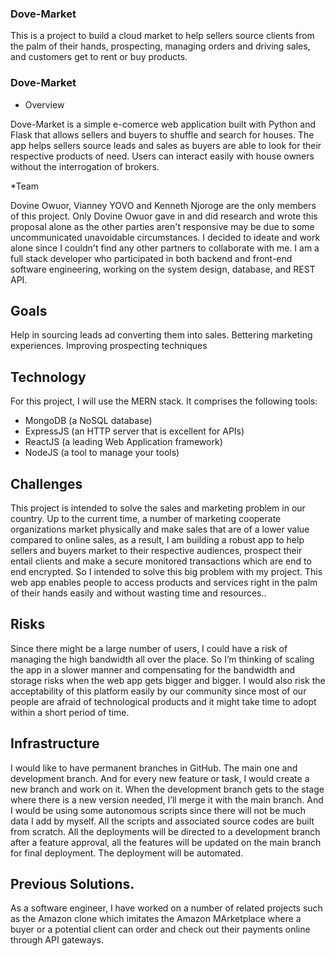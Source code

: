 ### Dove-Market
This is a project to build a cloud market to help sellers source clients from the palm of their hands, prospecting, managing orders and driving sales, and customers get to rent or buy products. 
 
### Dove-Market


* Overview 

Dove-Market is a simple e-comerce web application built with Python and Flask that allows sellers and buyers to shuffle and search for houses. The app helps sellers source leads and sales as buyers are able to look for their respective products of need. Users can interact easily with house owners without the interrogation of brokers.

*Team

Dovine Owuor, Vianney YOVO and Kenneth Njoroge are the only members of this project. Only Dovine Owuor gave in and did research and wrote this proposal alone as the other parties aren't responsive may be due to some uncommunicated unavoidable circumstances. I decided to ideate and work alone since I couldn't find any other partners to collaborate with me. I am a full stack developer who participated in both backend and front-end software engineering, working on the system design, database, and REST API.

## Goals
Help in sourcing leads ad converting them into sales. 
Bettering marketing experiences.
Improving prospecting techniques

## Technology

For this project, I will use the MERN stack. It comprises the following tools:

* MongoDB (a NoSQL database)
* ExpressJS (an HTTP server that is excellent for APIs)
* ReactJS (a leading Web Application framework)
* NodeJS (a tool to manage your tools)

## Challenges
This project is intended to solve the sales and marketing problem in our country. Up to the current time, a number of marketing cooperate organizations market physically and make sales that are of a lower value compared to online sales, as a result, I am building a robust app to help sellers and buyers market to their respective audiences, prospect their entail clients and make a secure monitored transactions which are end to end encrypted. So I intended to solve this big problem with my project. This web app enables people to access products and services right in the palm of their hands easily and without wasting time and resources..

## Risks
Since there might be a large number of users, I could have a risk of managing the high bandwidth all over the place. So I’m thinking of scaling the app in a slower manner and compensating for the bandwidth and storage risks when the web app gets bigger and bigger. I would also risk the acceptability of this platform easily by our community since most of our people are afraid of technological products and it might take time to adopt within a short period of time.

## Infrastructure
I would like to have permanent branches in GitHub. The main one and development branch. And for every new feature or task, I would create a new branch and work on it. When the development branch gets to the stage where there is a new version needed, I’ll merge it with the main branch. And I would be using some autonomous scripts since there will not be much data I add by myself. All the scripts and associated source codes are built from scratch. All the deployments will be directed to a development branch after a feature approval, all the features will be updated on the main branch for final deployment. The deployment will be automated.

## Previous Solutions.
As a software engineer, I have worked on a number of related projects such as the Amazon clone which imitates the Amazon MArketplace where a buyer or a potential client can order and check out their payments online through API gateways.


